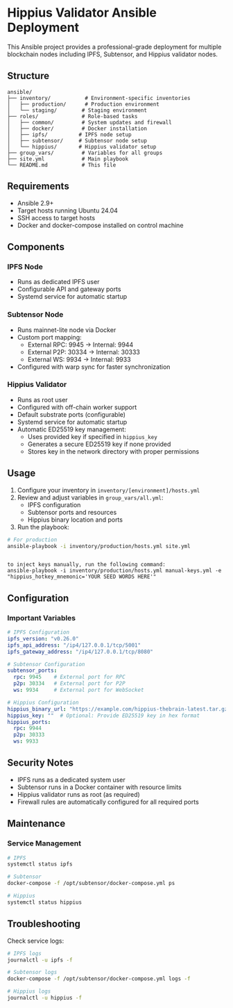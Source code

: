 # Hippius Validator Ansible Deployment

This Ansible project provides a professional-grade deployment for multiple blockchain nodes including IPFS, Subtensor, and Hippius validator nodes.

## Structure

```
ansible/
├── inventory/           # Environment-specific inventories
│   ├── production/      # Production environment
│   └── staging/        # Staging environment
├── roles/              # Role-based tasks
│   ├── common/         # System updates and firewall
│   ├── docker/         # Docker installation
│   ├── ipfs/          # IPFS node setup
│   ├── subtensor/     # Subtensor node setup
│   └── hippius/       # Hippius validator setup
├── group_vars/         # Variables for all groups
├── site.yml            # Main playbook
└── README.md           # This file
```

## Requirements

- Ansible 2.9+
- Target hosts running Ubuntu 24.04
- SSH access to target hosts
- Docker and docker-compose installed on control machine

## Components

### IPFS Node
- Runs as dedicated IPFS user
- Configurable API and gateway ports
- Systemd service for automatic startup

### Subtensor Node
- Runs mainnet-lite node via Docker
- Custom port mapping:
  - External RPC: 9945 → Internal: 9944
  - External P2P: 30334 → Internal: 30333
  - External WS: 9934 → Internal: 9933
- Configured with warp sync for faster synchronization

### Hippius Validator
- Runs as root user
- Configured with off-chain worker support
- Default substrate ports (configurable)
- Systemd service for automatic startup
- Automatic ED25519 key management:
  - Uses provided key if specified in `hippius_key`
  - Generates a secure ED25519 key if none provided
  - Stores key in the network directory with proper permissions

## Usage

1. Configure your inventory in `inventory/[environment]/hosts.yml`
2. Review and adjust variables in `group_vars/all.yml`:
   - IPFS configuration
   - Subtensor ports and resources
   - Hippius binary location and ports
3. Run the playbook:

```bash
# For production
ansible-playbook -i inventory/production/hosts.yml site.yml
```


``` 

to inject keys manually, run the following command:
ansible-playbook -i inventory/production/hosts.yml manual-keys.yml -e "hippius_hotkey_mnemonic='YOUR SEED WORDS HERE'"

```



## Configuration

### Important Variables

```yaml
# IPFS Configuration
ipfs_version: "v0.26.0"
ipfs_api_address: "/ip4/127.0.0.1/tcp/5001"
ipfs_gateway_address: "/ip4/127.0.0.1/tcp/8080"

# Subtensor Configuration
subtensor_ports:
  rpc: 9945    # External port for RPC
  p2p: 30334   # External port for P2P
  ws: 9934     # External port for WebSocket

# Hippius Configuration
hippius_binary_url: "https://example.com/hippius-thebrain-latest.tar.gz"
hippius_key: ""  # Optional: Provide ED25519 key in hex format
hippius_ports:
  rpc: 9944
  p2p: 30333
  ws: 9933
```

## Security Notes

- IPFS runs as a dedicated system user
- Subtensor runs in a Docker container with resource limits
- Hippius validator runs as root (as required)
- Firewall rules are automatically configured for all required ports

## Maintenance

### Service Management

```bash
# IPFS
systemctl status ipfs

# Subtensor
docker-compose -f /opt/subtensor/docker-compose.yml ps

# Hippius
systemctl status hippius
```

## Troubleshooting

Check service logs:
```bash
# IPFS logs
journalctl -u ipfs -f

# Subtensor logs
docker-compose -f /opt/subtensor/docker-compose.yml logs -f

# Hippius logs
journalctl -u hippius -f
```



